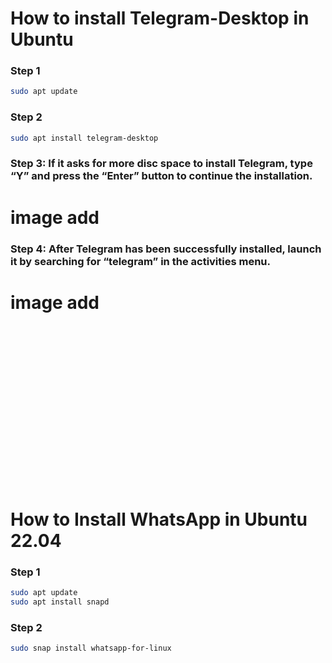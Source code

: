 # How to install Telegram-Desktop in Ubuntu

### Step 1

```sh
sudo apt update
```

### Step 2

```sh
sudo apt install telegram-desktop
```

### Step 3: If it asks for more disc space to install Telegram, type “Y” and press the “Enter” button to continue the installation.

# image add

### Step 4: After Telegram has been successfully installed, launch it by searching for “telegram” in the activities menu.

# image add

<br/>
<br/>
<br/>
<br/>
<br/>
<br/>
<br/>
<br/>
<br/>
<br/>
<br/>
<br/>
<br/>
<br/>
<br/>

# How to Install WhatsApp in Ubuntu 22.04

### Step 1

```sh
sudo apt update
sudo apt install snapd
```

### Step 2

```sh
sudo snap install whatsapp-for-linux
```
